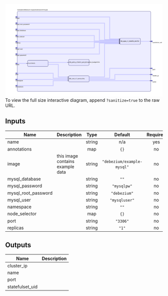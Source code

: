 <img src="diagram.svg"/>To view the full size interactive diagram, append ```?sanitize=true``` to the raw URL.

## Inputs

| Name | Description | Type | Default | Required |
|------|-------------|:----:|:-----:|:-----:|
| name |  | string | n/a | yes |
| annotations |  | map | `{}` | no |
| image | this image contains example data | string | `"debezium/example-mysql"` | no |
| mysql\_database |  | string | `""` | no |
| mysql\_password |  | string | `"mysqlpw"` | no |
| mysql\_root\_password |  | string | `"debezium"` | no |
| mysql\_user |  | string | `"mysqluser"` | no |
| namespace |  | string | `""` | no |
| node\_selector |  | map | `{}` | no |
| port |  | string | `"3306"` | no |
| replicas |  | string | `"1"` | no |

## Outputs

| Name | Description |
|------|-------------|
| cluster\_ip |  |
| name |  |
| port |  |
| statefulset\_uid |  |

